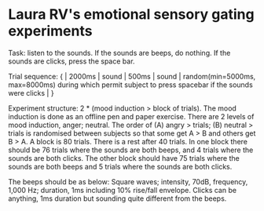 # Laura RV's emotional sensory gating experiments

Task: listen to the sounds. If the sounds are beeps, do nothing. If the sounds are clicks, press the space bar.

Trial sequence: { | 2000ms | sound | 500ms | sound | random(min=5000ms, max=8000ms) during which permit subject to press spacebar if the sounds were clicks | }

Experiment structure: 2 * (mood induction > block of trials). The mood induction is done as an offline pen and paper exercise. There are 2 levels of mood induction, anger; neutral. The order of (A) angry > trials; (B) neutral > trials is randomised between subjects so that some get A > B and others get B > A. A block is 80 trials. There is a rest after 40 trials. In one block there should be 76 trials where the sounds are both beeps, and 4 trials where the sounds are both clicks. The other block should have 75 trials where the sounds are both beeps and 5 trials where the sounds are both clicks. 

The beeps should be as below: Square waves; intensity, 70dB, frequency, 1,000 Hz; duration, 1ms including 10% rise/fall envelope. Clicks can be anything, 1ms duration but sounding quite different from the beeps.
